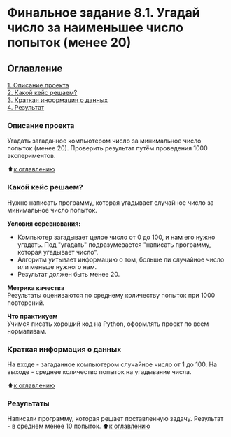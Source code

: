 # Финальное задание 8.1. Угадай число за наименьшее число попыток (менее 20)

## Оглавление
[1. Описание проекта](https://github.com/AlexeyPudov/AlexeyPudov_GitHub/tree/main/project_final_8_1/README.md#Описание-проекта)  
[2. Какой кейс решаем?](https://github.com/AlexeyPudov/AlexeyPudov_GitHub/tree/main/project_final_8_1/README.md#Какой-кейс-решаем)  
[3. Краткая информация о данных](https://github.com/AlexeyPudov/AlexeyPudov_GitHub/tree/main/project_final_8_1/README.md#Краткая-информация-о-данных)  
[4. Результат](https://github.com/AlexeyPudov/AlexeyPudov_GitHub/tree/main/project_final_8_1/README.md#Результат)  


### Описание проекта
Угадать загаданное компьютером число за минимальное число попыток (менее 20).
Проверить результат путём проведения 1000 экспериментов.

:arrow_up:[к оглавлению](https://github.com/AlexeyPudov/AlexeyPudov_GitHub/tree/main/project_final_8_1/README.md#Оглавление)


### Какой кейс решаем?
Нужно написать программу, которая угадывает случайное число за минимальное число попыток.

**Условия соревнования:**
- Компьютер загадывает целое число от 0 до 100, и нам его нужно угадать. Под "угадать" подразумевается "написать программу, которая угадывает число".
- Алгоритм уитывает информацию о том, больше ли случайное число или меньше нужного нам.
- Результат должен быть менее 20.

**Метрика качества**  
Результаты оцениваются по среднему количеству попыток при 1000 повторений.

**Что практикуем**  
Учимся писать хороший код на Python, оформлять проект по всем нормативам.


### Краткая информация о данных
На входе - загаданное компьютером случайное число от 1 до 100.
На выходе - среднее количество попыток на угадывание числа.

:arrow_up:[к оглавлению](https://github.com/AlexeyPudov/AlexeyPudov_GitHub/tree/main/project_final_8_1/README.md#Оглавление)


### Результаты  
Написали программу, которая решает поставленную задачу. Результат - в среднем менее 10 попыток.
:arrow_up:[к оглавлению](https://github.com/AlexeyPudov/AlexeyPudov_GitHub/tree/main/project_final_8_1/README.md#Оглавление)